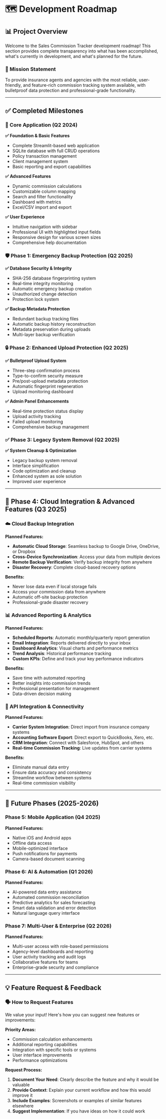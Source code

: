 # 🗺️ Development Roadmap

## 📊 Project Overview

Welcome to the Sales Commission Tracker development roadmap! This section provides complete transparency into what has been accomplished, what's currently in development, and what's planned for the future.

### 🎯 Mission Statement

To provide insurance agents and agencies with the most reliable, user-friendly, and feature-rich commission tracking system available, with bulletproof data protection and professional-grade functionality.

---

## ✅ Completed Milestones

### 🏁 Core Application (Q2 2024)

**✅ Foundation & Basic Features**
- Complete Streamlit-based web application
- SQLite database with full CRUD operations
- Policy transaction management
- Client management system
- Basic reporting and export capabilities

**✅ Advanced Features**
- Dynamic commission calculations
- Customizable column mapping
- Search and filter functionality
- Dashboard with metrics
- Excel/CSV import and export

**✅ User Experience**
- Intuitive navigation with sidebar
- Professional UI with highlighted input fields
- Responsive design for various screen sizes
- Comprehensive help documentation

### 🛡️ Phase 1: Emergency Backup Protection (Q2 2025)

**✅ Database Security & Integrity**
- SHA-256 database fingerprinting system
- Real-time integrity monitoring
- Automatic emergency backup creation
- Unauthorized change detection
- Protection lock system

**✅ Backup Metadata Protection**
- Redundant backup tracking files
- Automatic backup history reconstruction
- Metadata preservation during uploads
- Multi-layer backup verification

### 🔒 Phase 2: Enhanced Upload Protection (Q2 2025)

**✅ Bulletproof Upload System**
- Three-step confirmation process
- Type-to-confirm security measure
- Pre/post-upload metadata protection
- Automatic fingerprint regeneration
- Upload monitoring dashboard

**✅ Admin Panel Enhancements**
- Real-time protection status display
- Upload activity tracking
- Failed upload monitoring
- Comprehensive backup management

### ✅ Phase 3: Legacy System Removal (Q2 2025)

**✅ System Cleanup & Optimization**
- Legacy backup system removal
- Interface simplification
- Code optimization and cleanup
- Enhanced system as sole solution
- Improved user experience

---

## 🔮 Phase 4: Cloud Integration & Advanced Features (Q3 2025)

### ☁️ Cloud Backup Integration

**Planned Features:**
- **Automatic Cloud Storage**: Seamless backup to Google Drive, OneDrive, or Dropbox
- **Cross-Device Synchronization**: Access your data from multiple devices
- **Remote Backup Verification**: Verify backup integrity from anywhere
- **Disaster Recovery**: Complete cloud-based recovery options

**Benefits:**
- Never lose data even if local storage fails
- Access your commission data from anywhere
- Automatic off-site backup protection
- Professional-grade disaster recovery

### 📊 Advanced Reporting & Analytics

**Planned Features:**
- **Scheduled Reports**: Automatic monthly/quarterly report generation
- **Email Integration**: Reports delivered directly to your inbox
- **Dashboard Analytics**: Visual charts and performance metrics
- **Trend Analysis**: Historical performance tracking
- **Custom KPIs**: Define and track your key performance indicators

**Benefits:**
- Save time with automated reporting
- Better insights into commission trends
- Professional presentation for management
- Data-driven decision making

### 🔗 API Integration & Connectivity

**Planned Features:**
- **Carrier System Integration**: Direct import from insurance company systems
- **Accounting Software Export**: Direct export to QuickBooks, Xero, etc.
- **CRM Integration**: Connect with Salesforce, HubSpot, and others
- **Real-time Commission Tracking**: Live updates from carrier systems

**Benefits:**
- Eliminate manual data entry
- Ensure data accuracy and consistency
- Streamline workflow between systems
- Real-time commission visibility

---

## 🔮 Future Phases (2025-2026)

### Phase 5: Mobile Application (Q4 2025)

**Planned Features:**
- Native iOS and Android apps
- Offline data access
- Mobile-optimized interface
- Push notifications for payments
- Camera-based document scanning

### Phase 6: AI & Automation (Q1 2026)

**Planned Features:**
- AI-powered data entry assistance
- Automated commission reconciliation
- Predictive analytics for sales forecasting
- Smart data validation and error detection
- Natural language query interface

### Phase 7: Multi-User & Enterprise (Q2 2026)

**Planned Features:**
- Multi-user access with role-based permissions
- Agency-level dashboards and reporting
- User activity tracking and audit logs
- Collaborative features for teams
- Enterprise-grade security and compliance

---

## 💡 Feature Request & Feedback

### 🗣️ How to Request Features

We value your input! Here's how you can suggest new features or improvements:

**Priority Areas:**
- Commission calculation enhancements
- Additional reporting capabilities
- Integration with specific tools or systems
- User interface improvements
- Performance optimizations

**Request Process:**
1. **Document Your Need**: Clearly describe the feature and why it would be valuable
2. **Provide Context**: Explain your current workflow and how this would improve it
3. **Include Examples**: Screenshots or examples of similar features elsewhere
4. **Suggest Implementation**: If you have ideas on how it could work